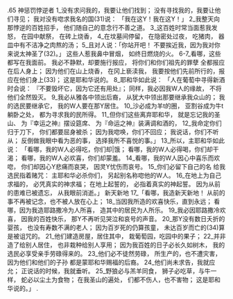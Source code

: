 .65 
神惩罚悖逆者 
1_没有求问我的，我要让他们找到； 
没有寻找我的，我要让他们寻见； 
我对没有唿求我名的国(31)说： 
「我在这Y！我在这Y！」 
2_我整天向那悖逆的百姓招手， 
他们随自己的意念行不善之道。 
3_这百姓时常当面惹我发怒， 
在园中献祭， 
在砖上烧香， 
4_在坟墓间停留， 
在隐密处过夜， 
吃猪肉， 
器皿中有不洁净之肉熬的汤； 
5_且对人说：「你站开吧！ 
不要挨近我，因为我对你来说太神圣了(32)。」 
这些人惹我鼻中冒烟， 
如终日燃烧的火。 
6-7_看哪，这些都写在我面前。 
我必不静默，却要施行报应， 
将你们和你们祖先的罪孽 
全都报应在后人身上； 
因为他们在山上烧香， 
在冈上亵渎我， 
我要按他们先前所行的，报应在他们身上(33)； 
这是耶和华说的。 
8_耶和华如此说： 
「人在葡萄中寻得新酒时会说： 
『不要毁坏它，因为它还有用处』； 
同样，我必因我W人的缘故， 
不将他们全然毁灭。 
9_我必从雅各中领出后裔， 
从犹大中领出那要继承我众山的； 
我的选民要继承它， 
我的W人要在那Y居住。 
10_沙必成为羊t的圈， 
亚割谷成为牛t躺卧之处， 
都为寻求我的民所得。 
11_但你们这些离弃耶和华， 
就是忘记我的圣山、 
为『幸运之神』摆设筵席、 
为『命运之神』装满调和酒的， 
12_我命定你们归于刀下， 
你们都要屈身被杀； 
因为我唿唤，你们不回应； 
我说话，你们不听从； 
反倒做我眼中看为恶的事， 
选择我所不喜悦的事。」 
13_所以，主耶和华如此说： 
「看哪，我的W人必得吃，你们却|饿； 
看哪，我的W人必得喝，你们却干渴； 
看哪，我的W人必欢喜，你们却蒙羞。 
14_看哪，我的W人因心中喜乐而欢唿， 
你们却因心Y悲痛而哀哭， 
因灵Y忧伤而哀号。 
15_你们必留下自己的名 
给我选民指着赌咒： 
主耶和华必杀你们， 
另起别名称唿他的W人。 
16_在地上为自己求福的， 
必凭真实的神求福； 
在地上起誓的， 
必指着真实的神起誓。 
因为从前的患难已被遗忘， 
从我眼前消逝。」 
新天新地 
17_「看哪，我造新天新地！ 
从前的事不再被记念，也不被人放在心上； 
18_当因我所造的欢喜快乐，直到永远； 
看哪，因为我造耶路撒冷为人所喜， 
造其中的居民为人所乐。 
19_我必因耶路撒冷欢喜， 
因我的百姓快乐， 
那Y不再听见哭泣和哀号的声音。 
20_那Y没有数日夭折的婴孩， 
也没有寿数不满的老人； 
因为百岁死的仍算孩童， 
未达百岁而亡的(34)算是被诅咒的。 
21_他们建造房屋，居住其中， 
栽葡萄园，吃园中的果子； 
22_并非造了给别人居住， 
也非栽种给别人享用； 
因为我百姓的日子必长久如树木， 
我的选民必享受亲手劳碌得来的。 
23_他们必不徒然劳碌， 
所生产的，也不遭灾害， 
因为他们和他们的子孙 
都是蒙耶和华赐福的后裔。 
24_他们尚未求告，我就应允； 
正说话的时候，我就垂听。 
25_野狼必与羔羊同食， 
狮子必吃草，与牛一样， 
蛇必以尘土为食物； 
在我圣山的遍处， 
们都不伤人，也不害物； 
这是耶和华说的。」 
  .